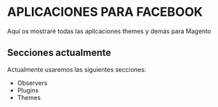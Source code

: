 APLICACIONES PARA FACEBOOK
==========================

Aquí os mostraré todas las aplicaciones themes y demás para Magento

Secciones actualmente
---------------------

Actualmente usaremos las siguientes secciones:
+ Observers
+ Plugins
+ Themes
